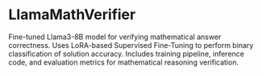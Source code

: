 # LlamaMathVerifier
Fine-tuned Llama3-8B model for verifying mathematical answer correctness. Uses LoRA-based Supervised Fine-Tuning to perform binary classification of solution accuracy. Includes training pipeline, inference code, and evaluation metrics for mathematical reasoning verification.
